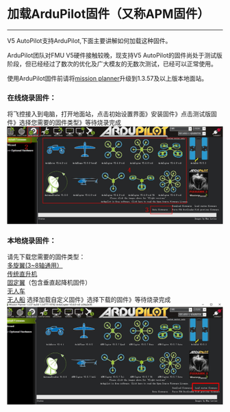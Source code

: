 # 加载ArduPilot固件（又称APM固件）

---

V5 AutoPilot支持ArduPilot,下面主要讲解如何加载这种固件。

ArduPilot团队对FMU V5硬件接触较晚，现支持V5 AutoPilot的固件尚处于测试版阶段，但已经经过了数次的优化及广大模友的无数次测试，已经可以正常使用。

使用ArduPilot固件前请将[mission planner](http://firmware.ardupilot.org/Tools/MissionPlanner/)升级到1.3.57及以上版本地面站。

### 在线烧录固件：

将飞控接入到电脑，打开地面站，点击初始设置界面》安装固件》点击测试版固件》选择您需要的固件类型》等待烧录完成  
![](/assets/load-ardupilot-firmware.JPG)

### 本地烧录固件：

请先下载您需要的固件类型：  
[多旋翼\(3~8轴通用）](http://firmware.ardupilot.org/Copter/latest/CUAVv5/arducopter.apj)  
[传统直升机](http://firmware.ardupilot.org/Copter/latest/CUAVv5-heli/arducopter-heli.apj)  
[固定翼](http://firmware.ardupilot.org/Plane/latest/CUAVv5/arduplane.apj)（包含垂直起降机固件）  
[无人车](http://firmware.ardupilot.org/Rover/latest/CUAVv5/ardurover.apj)  
[无人船](http://firmware.ardupilot.org/Sub/latest/CUAVv5/ardusub.apj)
选择加载自定义固件》选择下载的固件》等待烧录完成
![](/assets/load-ardupilot-firmware2.JPG)

